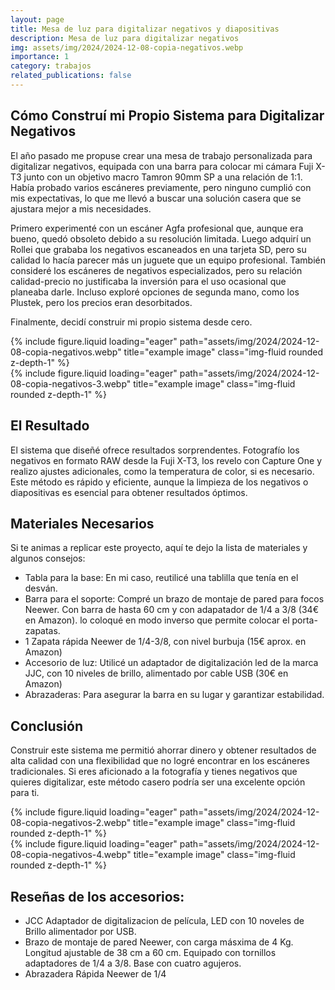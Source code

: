 ```yaml
---
layout: page
title: Mesa de luz para digitalizar negativos y diapositivas
description: Mesa de luz para digitalizar negativos
img: assets/img/2024/2024-12-08-copia-negativos.webp
importance: 1
category: trabajos
related_publications: false
---
```


## Cómo Construí mi Propio Sistema para Digitalizar Negativos

El año pasado me propuse crear una mesa de trabajo personalizada para digitalizar negativos, equipada con una barra para colocar mi cámara Fuji X-T3 junto con un objetivo macro Tamron 90mm SP a una relación de 1:1. Había probado varios escáneres previamente, pero ninguno cumplió con mis expectativas, lo que me llevó a buscar una solución casera que se ajustara mejor a mis necesidades.

Primero experimenté con un escáner Agfa profesional que, aunque era bueno, quedó obsoleto debido a su resolución limitada. Luego adquirí un Rollei que grababa los negativos escaneados en una tarjeta SD, pero su calidad lo hacía parecer más un juguete que un equipo profesional. También consideré los escáneres de negativos especializados, pero su relación calidad-precio no justificaba la inversión para el uso ocasional que planeaba darle. Incluso exploré opciones de segunda mano, como los Plustek, pero los precios eran desorbitados.

Finalmente, decidí construir mi propio sistema desde cero.

<div class="row">
    <div class="col-sm mt-3 mt-md-0">
        {% include figure.liquid loading="eager" path="assets/img/2024/2024-12-08-copia-negativos.webp" title="example image" class="img-fluid rounded z-depth-1" %}
    </div>
    <div class="col-sm mt-3 mt-md-0">
        {% include figure.liquid loading="eager" path="assets/img/2024/2024-12-08-copia-negativos-3.webp" title="example image" class="img-fluid rounded z-depth-1" %}
    </div>
</div>


## El Resultado

El sistema que diseñé ofrece resultados sorprendentes. Fotografío los negativos en formato RAW desde la Fuji X-T3, los revelo con Capture One y realizo ajustes adicionales, como la temperatura de color, si es necesario. Este método es rápido y eficiente, aunque la limpieza de los negativos o diapositivas es esencial para obtener resultados óptimos.

## Materiales Necesarios

Si te animas a replicar este proyecto, aquí te dejo la lista de materiales y algunos consejos:

- Tabla para la base: En mi caso, reutilicé una tablilla que tenía en el desván.
- Barra para el soporte: Compré un brazo de montaje de pared para focos Neewer. Con barra de hasta 60 cm y con adapatador de 1/4 a 3/8 (34€ en Amazon). lo coloqué en modo inverso que permite colocar el porta-zapatas.
- 1 Zapata rápida Neewer de 1/4-3/8, con nivel burbuja (15€ aprox. en Amazon)
- Accesorio de luz: Utilicé un adaptador de digitalización led de la marca JJC, con 10 niveles de brillo, alimentado por cable USB (30€ en Amazon)
- Abrazaderas: Para asegurar la barra en su lugar y garantizar estabilidad.

## Conclusión

Construir este sistema me permitió ahorrar dinero y obtener resultados de alta calidad con una flexibilidad que no logré encontrar en los escáneres tradicionales. Si eres aficionado a la fotografía y tienes negativos que quieres digitalizar, este método casero podría ser una excelente opción para ti.



<div class="row">
    <div class="col-sm mt-3 mt-md-0">
        {% include figure.liquid loading="eager" path="assets/img/2024/2024-12-08-copia-negativos-2.webp" title="example image" class="img-fluid rounded z-depth-1" %}
    </div>
    <div class="col-sm mt-3 mt-md-0">
        {% include figure.liquid loading="eager" path="assets/img/2024/2024-12-08-copia-negativos-4.webp" title="example image" class="img-fluid rounded z-depth-1" %}
    </div>
</div>

## Reseñas de los accesorios:

- JCC Adaptador de digitalizacion de película, LED con 10 noveles de Brillo alimentador por USB.
- Brazo de montaje de pared Neewer, con carga másxima de 4 Kg. Longitud ajustable de 38 cm a 60 cm. Equipado con tornillos adaptadores de 1/4 a 3/8. Base con cuatro agujeros.
- Abrazadera Rápida Neewer de 1/4

